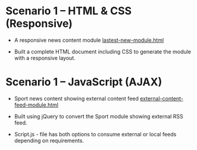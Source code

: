 # Scenario 1 – HTML & CSS (Responsive)
  - A responsive news content module [lastest-new-module.html](https://htmlpreview.github.io/?https://github.com/n3okhan/consuming-rss-feed-jquery/blob/master/external-content-feed-module.html)

  - Built a complete HTML document including CSS to generate the module with a responsive layout.

# Scenario 1 – JavaScript (AJAX)
  - Sport news content showing external content feed [external-content-feed-module.html](https://htmlpreview.github.io/?https://github.com/n3okhan/consuming-rss-feed-jquery/blob/master/lastest-new-module.html)

  - Built using jQuery to convert the Sport module showing external RSS feed.

  - Script.js - file has both options to consume external or local feeds depending on requirements.
